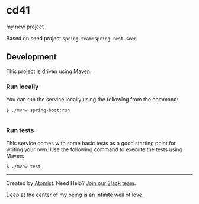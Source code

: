 # cd41   
my new project

Based on seed project `spring-team:spring-rest-seed`
 
## Development       

This project is driven using [Maven][mvn].
 
[mvn]: https://maven.apache.org/

### Run locally

You can run the service locally using the following from the command:
 
```
$ ./mvnw spring-boot:run
   
```        
        
### Run tests            
 
This service comes with some basic tests as a good starting
point for writing your own.  Use the following command to execute the
tests using Maven:

```
$ ./mvnw test
```

---
Created by [Atomist][atomist].
Need Help?  [Join our Slack team][slack].

[atomist]: https://www.atomist.com/
[slack]: https://join.atomist.com/

Deep at the center of my being is an infinite well of love.

